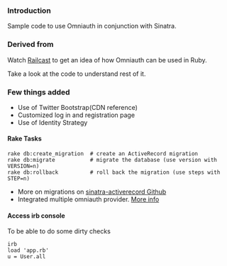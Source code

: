 ### Introduction
Sample code to use Omniauth in conjunction with Sinatra.

### Derived from

Watch [Railcast](http://railscasts.com/episodes/304-omniauth-identity?view=asciicast) to get an idea of how Omniauth can be used in Ruby.

Take  a look at the code to understand rest of it.

### Few things added

* Use of Twitter Bootstrap(CDN reference)
* Customized log in and registration page
* Use of Identity Strategy

#### Rake Tasks

    rake db:create_migration  # create an ActiveRecord migration
    rake db:migrate           # migrate the database (use version with VERSION=n)
    rake db:rollback          # roll back the migration (use steps with STEP=n)

* More on migrations on [sinatra-activerecord Github](https://github.com/janko-m/sinatra-activerecord)
* Integrated multiple omniauth provider. [More info](http://bernardi.me/using-multiple-omniauth-providers-with-omniauth-identity-on-the-main-user-model/)

#### Access irb console
To be able to do some dirty checks

    irb
    load 'app.rb'
    u = User.all
